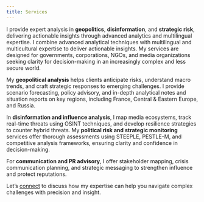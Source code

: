 ```yaml
---
title: Services
---
```


I provide expert analysis in **geopolitics**, **disinformation**, and **strategic risk**, delivering actionable insights through advanced analytics and multilingual expertise. I combine advanced analytical techniques with multilingual and multicultural expertise to deliver actionable insights. My services are designed for governments, corporations, NGOs, and media organizations seeking clarity for decision-making in an increasingly complex and less secure world.

My **geopolitical analysis** helps clients anticipate risks, understand macro trends, and craft strategic responses to emerging challenges. I provide scenario forecasting, policy advisory, and in-depth analytical notes and situation reports on key regions, including France, Central & Eastern Europe, and Russia.  

In **disinformation and influence analysis**, I map media ecosystems, track real-time threats using OSINT techniques, and develop resilience strategies to counter hybrid threats. My **political risk and strategic monitoring** services offer thorough assessments using STEEPLE, PESTLE-M, and competitive analysis frameworks, ensuring clarity and confidence in decision-making.

For **communication and PR advisory**, I offer stakeholder mapping, crisis communication planning, and strategic messaging to strengthen influence and protect reputations.  

Let’s [connect](mailto:dkolesnyk@pm.me) to discuss how my expertise can help you navigate complex challenges with precision and insight.
